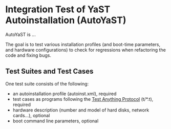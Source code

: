 Integration Test of YaST Autoinstallation (AutoYaST)
====================================================

AutoYaST is ...

The goal is to test various installation profiles (and boot-time parameters,
and hardware configurations) to check for regressions when refactoring the
code and fixing bugs.

Test Suites and Test Cases
--------------------------

One test suite consists of the following:

- an autoinstallation profile
  (autoinst.xml), required
- test cases as programs following the [Test Anything Protocol][TAP]
  (t/*.t), required
- hardware description (number and model of hard disks, network cards...),
  optional
- boot command line parameters, optional

[TAP]: https://en.wikipedia.org/wiki/Test_Anything_Protocol


